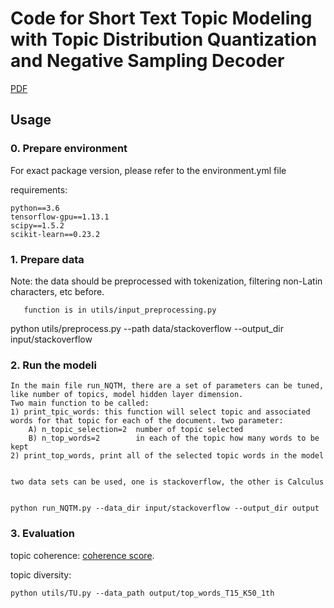 # Code for Short Text Topic Modeling with Topic Distribution Quantization and Negative Sampling Decoder

[PDF](https://www.aclweb.org/anthology/2020.emnlp-main.138.pdf)


## Usage
### 0. Prepare environment

For exact package version, please refer to the environment.yml file

requirements:

    python==3.6
    tensorflow-gpu==1.13.1
    scipy==1.5.2
    scikit-learn==0.23.2 


### 1. Prepare data

Note: the data should be preprocessed with tokenization, filtering non-Latin characters, etc before.

       function is in utils/input_preprocessing.py

 

python utils/preprocess.py --path data/stackoverflow --output_dir input/stackoverflow


### 2. Run the modeli


    In the main file run_NQTM, there are a set of parameters can be tuned, like number of topics, model hidden layer dimension. 
    Two main function to be called:
    1) print_tpic_words: this function will select topic and associated words for that topic for each of the document. two parameter:
		A) n_topic_selection=2  number of topic selected 
		B) n_top_words=2        in each of the topic how many words to be kept
    2) print_top_words, print all of the selected topic words in the model 


    two data sets can be used, one is stackoverflow, the other is Calculus 


    python run_NQTM.py --data_dir input/stackoverflow --output_dir output


### 3. Evaluation

topic coherence: [coherence score](https://github.com/dice-group/Palmetto).

topic diversity:

    python utils/TU.py --data_path output/top_words_T15_K50_1th


